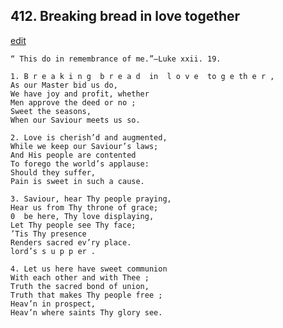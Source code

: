 
## 412.  Breaking bread in love together
[edit](https://docs.google.com/document/d/1FCp8fTq6EC2J5hELYHKSAsM74yybCuel/edit?mode=html)



    “ This do in remembrance of me.”—Luke xxii. 19.

    1. B r e a k i n g  b r e a d  in  l o v e  to g e th e r ,
    As our Master bid us do,
    We have joy and profit, whether 
    Men approve the deed or no ;
    Sweet the seasons,
    When our Saviour meets us so.

    2. Love is cherish’d and augmented,
    While we keep our Saviour’s laws;
    And His people are contented 
    To forego the world’s applause:
    Should they suffer,
    Pain is sweet in such a cause.

    3. Saviour, hear Thy people praying,
    Hear us from Thy throne of grace;
    0  be here, Thy love displaying,
    Let Thy people see Thy face;
    ’Tis Thy presence 
    Renders sacred ev’ry place.
    lord’s s u p p er .

    4. Let us here have sweet communion 
    With each other and with Thee ; 
    Truth the sacred bond of union, 
    Truth that makes Thy people free ;
    Heav’n in prospect,
    Heav’n where saints Thy glory see.
